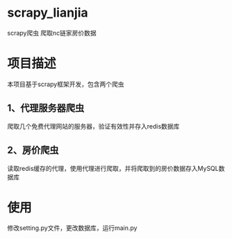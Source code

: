 # scrapy_lianjia
scrapy爬虫 爬取nc链家房价数据

# 项目描述
本项目基于scrapy框架开发，包含两个爬虫
## 1、代理服务器爬虫
爬取几个免费代理网站的服务器，验证有效性并存入redis数据库
## 2、房价爬虫
读取redis缓存的代理，使用代理进行爬取，并将爬取到的房价数据存入MySQL数据库
# 使用
修改setting.py文件，更改数据库，运行main.py
